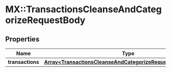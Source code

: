 # MX::TransactionsCleanseAndCategorizeRequestBody

## Properties
Name | Type | Description | Notes
------------ | ------------- | ------------- | -------------
**transactions** | [**Array&lt;TransactionsCleanseAndCategorizeRequestBodyAttributes&gt;**](TransactionsCleanseAndCategorizeRequestBodyAttributes.md) |  | [optional] 


